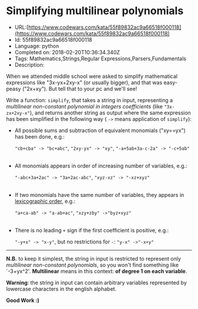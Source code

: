 # Simplifying multilinear polynomials

 - URL:[https://www.codewars.com/kata/55f89832ac9a66518f000118](https://www.codewars.com/kata/55f89832ac9a66518f000118)
 - Id: 55f89832ac9a66518f000118
 - Language: python
 - Completed on: 2018-02-20T10:36:34.340Z
 - Tags: Mathematics,Strings,Regular Expressions,Parsers,Fundamentals
 - Description:
<!---
For translators: sorry if I am a noob with markdown (it's my very first time...). You are invited to make all the changes you think are needed
-->
When we attended middle school were asked to simplify mathematical expressions like "3x-yx+2xy-x" (or usually bigger), and that was easy-peasy ("2x+xy"). But tell that to your pc and we'll see! <br>

Write a function: `simplify`, that takes a string in input, representing a *multilinear non-constant polynomial in integers coefficients* (like `"3x-zx+2xy-x"`), and returns another string as output where the same expression has been simplified in the following way ( `->` means application of `simplify`):

- All possible sums and subtraction of equivalent monomials ("xy==yx") has been done, e.g.:<br> <p>`"cb+cba" -> "bc+abc"`, `"2xy-yx" -> "xy"`, `"-a+5ab+3a-c-2a" -> "-c+5ab"`
<br><br>
- All monomials appears in order of increasing number of variables, e.g.:<br> <p>`"-abc+3a+2ac" -> "3a+2ac-abc"`, `"xyz-xz" -> "-xz+xyz"`
<br><br> 
- If two monomials have the same number of variables, they appears in <a href="https://en.wikipedia.org/wiki/Lexicographical_order">lexicographic order</a>, e.g.:<br> <p>`"a+ca-ab" -> "a-ab+ac"`, `"xzy+zby" ->"byz+xyz"`
<br><br>  
- There is no leading `+` sign if the first coefficient is positive, e.g.:<br> <p>`"-y+x" -> "x-y"`, but no restrictions for `-`:  `"y-x" ->"-x+y"`

---

__N.B.__ to keep it simplest, the string in input is restricted to represent only *multilinear non-constant polynomials*, so you won't find something like `-3+yx^2'. **Multilinear** means in this context: **of degree 1 on each variable**.

**Warning**: the string in input can contain arbitrary variables represented by lowercase characters in the english alphabet.

__Good Work :)__

